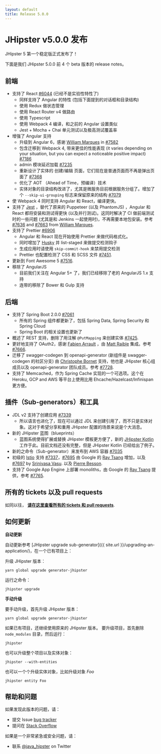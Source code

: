 ```yaml
---
layout: default
title: Release 5.0.0
---
```


JHipster v5.0.0 发布
==================

JHipster 5 第一个稳定版正式发布了！

下面是我们 JHipster 5.0.0 前 4 个 beta 版本的 release notes。

## 前端

- 支持了 React [#6044](https://github.com/jhipster/generator-jhipster/issues/6044) (已经不是实验性特性了)
    - 同样支持了 Angular 的特性 (包括下面提到的对话框和目录结构)
    - 使用 Redux 做状态管理 
    - 使用 React Router v4 做路由
    - 使用 Typescript
    - 使用 Webpack 4 编译，和之前的 Angular 设置类似
    - Jest + Mocha + Chai 单元测试以及极高测试覆盖率
- 增强了 Angular 支持
    - 升级到 Angular 6，感谢 [William Marques](https://github.com/wmarques) in [#7582](https://github.com/jhipster/generator-jhipster/pull/7582)
    - 包含迁移到 Webpack 4, 带来更佳的性能表现 (it varies depending on your situation, but you can expect a noticeable positive impact) [#7186](https://github.com/jhipster/generator-jhipster/pull/7186)
    - admin 模块延迟加载 [#7235](https://github.com/jhipster/generator-jhipster/pull/7235)
    - 重新设计了实体的 创建/编辑 页面，它们现在是普通页面而不再是弹出页面了 [#7368](https://github.com/jhipster/generator-jhipster/pull/7368)
    - 优化了 AOT （Ahead of Time，预编译）技术
    - 实体对象的目录结构改进了，尤其是微服务目前根据服务分组了。增加了个 `--skip-ui-grouping` 标志来保留原来的结构 [#7079](https://github.com/jhipster/generator-jhipster/pull/7079)
- 使 Webpack 4 同时支持 Angular 和 React，编译更快。
- 支持了 [Jest](https://facebook.github.io/jest/) ，替代了原来的 Puppeteer (以及 PhantomJS) ，Angular 和 React 都将安装和测试得更快 (以及并行测试)。这同时解决了 CI 做前端测试时的一些问题 (尤其是和 Jenkins 一起使用时)，不再需要本地包安装。参考 [#7636](https://github.com/jhipster/generator-jhipster/pull/7636) and [#7663](https://github.com/jhipster/generator-jhipster/pull/7663) from [William Marques](https://github.com/wmarques).
- 支持了 Prettier [#6906](https://github.com/jhipster/generator-jhipster/pull/6906)
    - Angular 和 React 现在开始使用 Prettier 来做代码格式化。
    - 同时增加了 [Husky](https://github.com/typicode/husky) 并 list-staged 来做提交检测钩子
    - 生成应用时请使用 `skip-commit-hook` 来禁用提交检测
    - Prettier 也配置检测了 CSS 和 SCSS 文件 [#7451](https://github.com/jhipster/generator-jhipster/issues/7451).
- 更新到 Font Awesome 5 [#7516](https://github.com/jhipster/generator-jhipster/issues/7516).
- 移除了 AngularJS
    - 目前我们关注在 Angular 5+ 了，我们已经移除了老的 AngularJS 1.x 支持
    - 连带的移除了 Bower 和 Gulp 支持

## 后端

- 支持了 Spring Boot 2.0.0 [#7061](https://github.com/jhipster/generator-jhipster/pull/7061)
    - 所有的 Spring 组件都更新了，包括 Spring Data, Spring Security 和 Spring Cloud
    - Spring Boot 的相关设置也更新了
- 概述了 REST 支持，删除了用注解 `@PutMapping` 来创建实体 [#7425](https://github.com/jhipster/generator-jhipster/issues/7425).
- 更好地支持了 OAuth2，感谢 [Fabien Arrault](https://github.com/farrault) ，由 [Matt Raible](https://github.com/mraible) 集成。参考 [#7666](https://github.com/jhipster/generator-jhipster/pull/7666).
- 迁移了 swagger-codegen 到 openapi-generator (新组件是 swagger-codegen 的社区分支) 由 [Christophe Bornet](https://github.com/cbornet) 支持，他也是 JHipster 核心组成员以及 openapi-generator 团队成员。参考 [#7728](https://github.com/jhipster/generator-jhipster/pull/7728).
- 支持了 Memcached，作为 Spring Cache 实现的一个可选项。这个在 Heroku, GCP and AWS 等平台上使用比用 Ehcache/Hazelcast/Infinispan 更方便。

## 插件（Sub-generators）和工具

- JDL v2 支持了创建应用 [#7339](https://github.com/jhipster/generator-jhipster/pull/7339)
    - 所以语言也进化了，现在可以通过 JDL 来创建引用了，而不只是实体对象。这对于希望分享和重用 JHipster 配置的场景来说是个大消息。
- 新的 JHipster 蓝图（blueprints）
    - 蓝图系统使得扩展或替换 JHipster 模板更方便了，新的 [JHipster Kotlin](https://github.com/jhipster/jhipster-kotlin) 工作于此。目前文档还没有完整，但是 JHipster Kotlin 已经给出了例子。
- 新的之命令（Sub-generator）来发布到 AWS 容器 [#7035](https://github.com/jhipster/generator-jhipster/pull/7035)
- 初级的 [Istio](https://istio.io/) 支持 [#7337](https://github.com/jhipster/generator-jhipster/issues/7337)，[#7695](https://github.com/jhipster/generator-jhipster/pull/7695) 由 Google 的 [Ray Tsang](https://github.com/saturnism) 增加，以及 [#7697](https://github.com/jhipster/generator-jhipster/pull/7697) by [Srinivasa Vasu](https://github.com/srinivasa-vasu). 以及 [Pierre Besson](https://github.com/PierreBesson).
- 支持了 Google App Engine 上部署 monoliths，由 Google 的 [Ray Tsang](https://github.com/saturnism) 提供，参考 [#7765](https://github.com/jhipster/generator-jhipster/pull/7765).

所有的 tickets 以及 pull requests
------------
如同以往， __[请在这里查看所有的 tickets 和 pull requests](https://github.com/jhipster/generator-jhipster/issues?q=milestone%3A5.0.0+is%3Aclosed)__.

如何更新
------------

**自动更新**

自动更新参考 [JHipster upgrade sub-generator]({{ site.url }}/upgrading-an-application/)，在一个已有项目上：

升级 JHipster 版本：

```
yarn global upgrade generator-jhipster
```

运行之命令：

```
jhipster upgrade
```

**手动升级**

要手动升级，首先升级 JHipster 版本：

```
yarn global upgrade generator-jhipster
```

如果已有项目，还继续使用原来的 JHipster 版本。
要升级项目，首先删除 `node_modules` 目录，然后运行：

```
jhipster
```

也可以升级整个项目以及实体对象：

```
jhipster --with-entities
```

也可以一个个升级实体对象，比如升级对象 _Foo_

```
jhipster entity Foo
```

帮助和问题
--------------

如果发现此版本的问题，请：

- 提交 Issue [bug tracker](https://github.com/jhipster/generator-jhipster/issues?state=open)
- 提问在 [Stack Overflow](http://stackoverflow.com/tags/jhipster/info)

如果是一个非常紧急或安全问题，请：

- 联系 [@java_hipster](https://twitter.com/java_hipster) on Twitter
